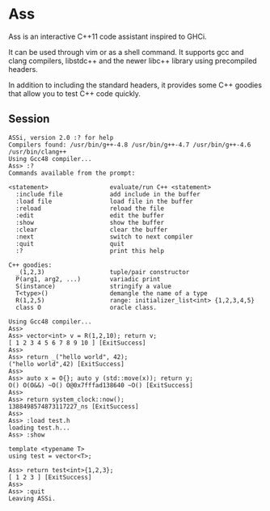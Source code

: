 Ass
===

Ass is an interactive C++11 code assistant inspired to GHCi. 

It can be used through vim or as a shell command. It supports gcc and clang compilers, libstdc++ and the newer libc++ 
library using precompiled headers. 

In addition to including the standard headers, it provides some C++ goodies that allow you to test C++ code quickly.

Session
-------

    ASSi, version 2.0 :? for help
    Compilers found: /usr/bin/g++-4.8 /usr/bin/g++-4.7 /usr/bin/g++-4.6 /usr/bin/clang++ 
    Using Gcc48 compiler...
    Ass> :?
    Commands available from the prompt:
    
    <statement>                 evaluate/run C++ <statement>
      :include file             add include in the buffer
      :load file                load file in the buffer
      :reload                   reload the file
      :edit                     edit the buffer
      :show                     show the buffer
      :clear                    clear the buffer
      :next                     switch to next compiler
      :quit                     quit
      :?                        print this help
    
    C++ goodies:
      _(1,2,3)                  tuple/pair constructor
      P(arg1, arg2, ...)        variadic print
      S(instance)               stringify a value
      T<type>()                 demangle the name of a type
      R(1,2,5)                  range: initializer_list<int> {1,2,3,4,5}
      class O                   oracle class.
    
    Using Gcc48 compiler...
    Ass>
    Ass> vector<int> v = R(1,2,10); return v;
    [ 1 2 3 4 5 6 7 8 9 10 ] [ExitSuccess]
    Ass> 
    Ass> return _("hello world", 42);
    ("hello world",42) [ExitSuccess]
    Ass> 
    Ass> auto x = O{}; auto y (std::move(x)); return y;
    O() O(O&&) ~O() O@0x7fffad138640 ~O() [ExitSuccess]
    Ass> 
    Ass> return system_clock::now();
    1388498574873117227_ns [ExitSuccess]
    Ass>
    Ass> :load test.h 
    loading test.h...
    Ass> :show 
    
    template <typename T>
    using test = vector<T>;
    
    Ass> return test<int>{1,2,3};
    [ 1 2 3 ] [ExitSuccess]
    Ass>
    Ass> :quit
    Leaving ASSi. 
